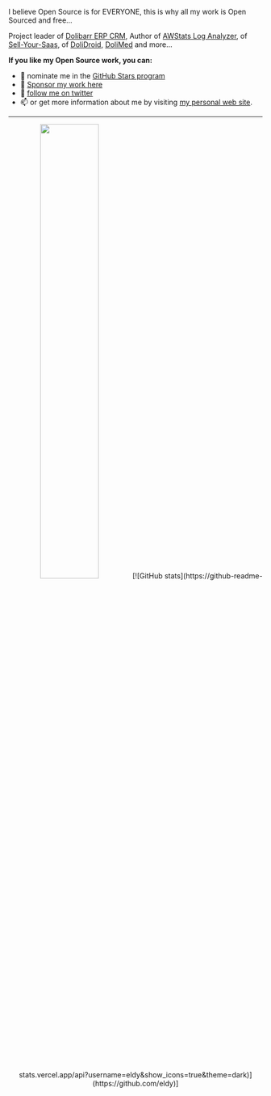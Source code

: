 <!--
**eldy/eldy** is a ✨ _special_ ✨ repository because its `README.md` (this file) appears on your GitHub profile.

Here are some ideas to get you started:

- 🔭 I’m currently working on ...
- 🌱 I’m currently learning ...
- 👯 I’m looking to collaborate on ...
- 🤔 I’m looking for help with ...
- 💬 Ask me about ...
- 📫 How to reach me: ...
- 😄 Pronouns: ...
- ⚡ Fun fact: ...
-->


<p>I believe Open Source is for EVERYONE, this is why all my work is Open Sourced and free...

<p>Project leader of <a href="https://www.dolibarr.org" target="_blank">Dolibarr ERP CRM</a>, Author of <a href="https://github.com/eldy/AWStats" target="_blank">AWStats Log Analyzer</a>, of <a href="https://sellyoursaas.org" target="_blank">Sell-Your-Saas</a>, of <a href="https://github.com/DoliCloud/DoliDroid" target="_blank">DoliDroid</a>, <a href="https://www.dolimed.com" target="_blank">DoliMed</a> and more...</p>

  
<p><b>If you like my Open Source work, you can:</b><br>
  <ul>
    <li>🌟 nominate me in the <a href="https://stars.github.com/profiles"> GitHub Stars program</a></li>
    <li>🌱 <a href="https://github.com/sponsors/eldy" target="_blank">Sponsor my work here</a></li>
    <li>💬 <a href="https://twitter.com/LaurentD_Eldy" target="_blank">follow me on twitter </a></li>
    <li>📫 or get more information about me by visiting <a href="https://www.destailleur.fr">my personal web site</a>.</li>
  </ul>
</p>


---

<p align="center">
  <!--<img width="48%" src="https://github-readme-stats.vercel.app/api?username=eldy&show_icons=true&theme=tokyonight" />-->
  <img width="48%" src="https://github-readme-streak-stats.herokuapp.com/?user=eldy&theme=tokyonight" />
  [![GitHub stats](https://github-readme-stats.vercel.app/api?username=eldy&show_icons=true&theme=dark)](https://github.com/eldy)]
</p>
